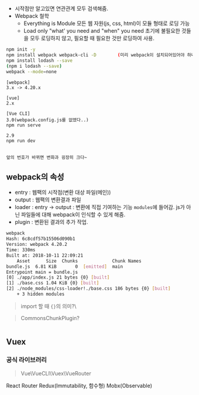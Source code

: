 #

* 시작점만 알고있면 연관관계 모두 검색해줌.
* Webpack 철학
    * Everything is Module
        모든 웹 자원(js, css, html)이 모듈 형태로 로딩 가능
    * Load only "what' you need and "when" you need
        초기에 불필요한 것들을 모두 로딩하지 않고, 필요할 때 필요한 것만 로딩하여 사용.


``` bash
npm init -y
npm install webpack webpack-cli -D        (미리 webpack이 설치되어있어야 하나?-g 도 설치해줘야 함.)
npm install lodash --save
(npm i lodash --save)
webpack --mode=none

```



```
[webpack]
3.x -> 4.20.x

[vue]
2.x

[Vue CLI]
3.0(webpack.config.js를 없앴다..)
npm run serve

2.9
npm run dev


앞의 번호가 바뀌면 변화과 굉장히 크다~
```

## webpack의 속성
* entry : 웹팩의 시작점(변환 대상 파일(메인))
* output : 웹팩의 변환결과 파일
* loader : entry -> output : 변환에 직접 기여하는 기능
    `modules`에 들어감.
    js가 아닌 파일들에 대해 webpack이 인식할 수 있게 해줌.
* plugin : 변환된 결과의 추가 작업.


``` bash
webpack
Hash: 6c8cdf57b15506d090b1
Version: webpack 4.20.2
Time: 330ms
Built at: 2018-10-11 22:09:21
    Asset      Size  Chunks             Chunk Names
bundle.js  6.81 KiB       0  [emitted]  main
Entrypoint main = bundle.js
[0] ./app/index.js 21 bytes {0} [built]
[1] ./base.css 1.04 KiB {0} [built]
[2] ./node_modules/css-loader!./base.css 186 bytes {0} [built]
    + 3 hidden modules
```
> import 할 때 `{}`의 의미?\


>CommonsChunkPlugin?
```

```


## Vuex

### 공식 라이브러리
>Vue\VueCLI\Vuex\VueRouter

React Router
Redux(Immutability, 함수형)
Mobx(Observable)